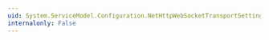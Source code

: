 ```yaml
---
uid: System.ServiceModel.Configuration.NetHttpWebSocketTransportSettingsElement
internalonly: False
---
```

